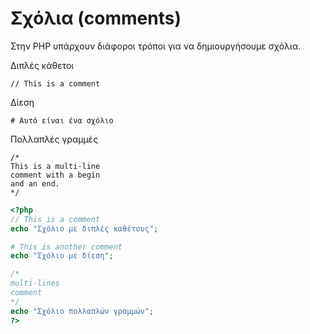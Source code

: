 # Σχόλια (comments)
Στην PHP υπάρχουν διάφοροι τρόποι για να δημιουργήσουμε σχόλια.

Διπλές κάθετοι

```
// This is a comment
```

Δίεση
```
# Αυτό είναι ένα σχόλιο
```

Πολλαπλές γραμμές
```
/*
This is a multi-line
comment with a begin 
and an end.
*/
```

```php
<?php
// This is a comment
echo "Σχόλιο με διπλές καθέτους";

# This is another comment
echo "Σχόλιο με δίεση";

/*
multi-lines
comment
*/
echo "Σχόλιο πολλαπλών γραμμών";
?>
```


